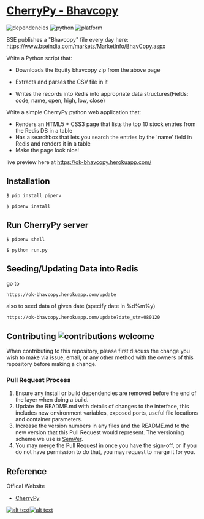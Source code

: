 # [CherryPy - Bhavcopy](https://ok-bhavcopy.herokuapp.com/)

![dependencies](https://img.shields.io/hackage-deps/v/lens.svg)
![python](https://img.shields.io/badge/python-3.8-brightgreen.svg)
![platform](https://img.shields.io/conda/pn/conda-forge/python.svg)

BSE publishes a "Bhavcopy" file every day here: <https://www.bseindia.com/markets/MarketInfo/BhavCopy.aspx>

Write a Python script that:

- Downloads the Equity bhavcopy zip from the above page

- Extracts and parses the CSV file in it

- Writes the records into Redis into appropriate data structures(Fields: code, name, open, high, low, close)

Write a simple CherryPy python web application that:

- Renders an HTML5 + CSS3 page that lists the top 10 stock entries from the Redis DB in a table
- Has a searchbox that lets you search the entries by the 'name' field in Redis and renders it in a table
- Make the page look nice!

live preview here at <https://ok-bhavcopy.herokuapp.com/>

## Installation

```
$ pip install pipenv
```

```
$ pipenv install
```

## Run CherryPy server

```
$ pipenv shell
```

```
$ python run.py
```

## Seeding/Updating Data into Redis
go to
```
https://ok-bhavcopy.herokuapp.com/update
```
also to seed data of given date (specify date in %d%m%y)
```
https://ok-bhavcopy.herokuapp.com/update?date_str=080120
```

## Contributing ![contributions welcome](https://img.shields.io/badge/contributions-welcome-brightgreen.svg?style=flat)

When contributing to this repository, please first discuss the change you wish to make via issue,
email, or any other method with the owners of this repository before making a change.

### Pull Request Process

1. Ensure any install or build dependencies are removed before the end of the layer when doing a
   build.
2. Update the README.md with details of changes to the interface, this includes new environment
   variables, exposed ports, useful file locations and container parameters.
3. Increase the version numbers in any files and the README.md to the new version that this
   Pull Request would represent. The versioning scheme we use is [SemVer](http://semver.org/).
4. You may merge the Pull Request in once you have the sign-off, or if you
   do not have permission to do that, you may request to merge it for you.

## Reference

Offical Website

- [CherryPy](https://cherrypy.org/)

[![alt text][1.1]][1][![alt text][2.1]][2]

[1.1]: http://i.imgur.com/P3YfQoD.png
[2.1]: http://i.imgur.com/0o48UoR.png
[1]: http://www.facebook.com/omkar.kirpan
[2]: http://www.github.com/omkarkirpan

